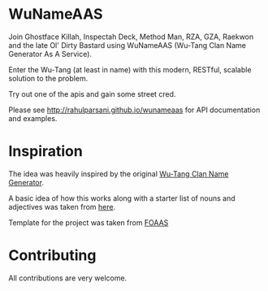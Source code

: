 # WuNameAAS

Join Ghostface Killah, Inspectah Deck, Method Man, RZA, GZA, Raekwon and the late Ol' Dirty Bastard using WuNameAAS (Wu-Tang Clan Name Generator As A Service). 

Enter the Wu-Tang (at least in name) with this modern, RESTful, scalable solution to the problem.

Try out one of the apis and gain some street cred.

Please see http://rahulparsani.github.io/wunameaas for API documentation and examples.
 
# Inspiration

The idea was heavily inspired by the original [Wu-Tang Clan Name Generator](http://www.mess.be/inickgenwuname.php). 

A basic idea of how this works along with a starter list of nouns and adjectives was taken from [here](http://www.blazonry.com/name_generator/wuname_how.php).
 
Template for the project was taken from [FOAAS](http://foaas.com)

# Contributing

All contributions are very welcome.